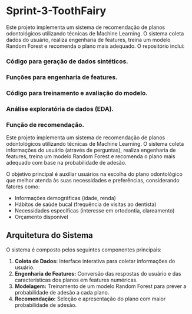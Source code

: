 # Sprint-3-ToothFairy
Este projeto implementa um sistema de recomendação de planos odontológicos utilizando técnicas de Machine Learning. O sistema coleta dados do usuário, realiza engenharia de features, treina um modelo Random Forest e recomenda o plano mais adequado. O repositório inclui:

### Código para geração de dados sintéticos.

### Funções para engenharia de features.

### Código para treinamento e avaliação do modelo.

### Análise exploratória de dados (EDA).

### Função de recomendação.

Este projeto implementa um sistema de recomendação de planos odontológicos utilizando técnicas de Machine Learning. O sistema coleta informações do usuário (através de perguntas), realiza engenharia de features, treina um modelo Random Forest e recomenda o plano mais adequado com base na probabilidade de adesão.

O objetivo principal é auxiliar usuários na escolha do plano odontológico que melhor atenda às suas necessidades e preferências, considerando fatores como:

*   Informações demográficas (idade, renda)
*   Hábitos de saúde bucal (frequência de visitas ao dentista)
*   Necessidades específicas (interesse em ortodontia, clareamento)
*   Orçamento disponível

## Arquitetura do Sistema

O sistema é composto pelos seguintes componentes principais:

1.  **Coleta de Dados:** Interface interativa para coletar informações do usuário.
2.  **Engenharia de Features:** Conversão das respostas do usuário e das características dos planos em features numéricas.
3.  **Modelagem:** Treinamento de um modelo Random Forest para prever a probabilidade de adesão a cada plano.
4.  **Recomendação:** Seleção e apresentação do plano com maior probabilidade de adesão.
